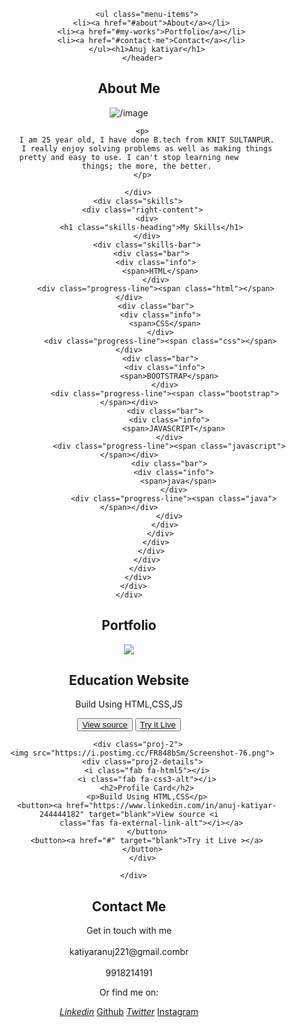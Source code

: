 <html lang="en">

<head>
 
  <title>Anuj katiyar</title>
  <link rel="stylesheet" href="pstyle.css" />
 
 
</head>

<body>
    <header class="header">
      
            <ul class="menu-items">
              <li><a href="#about">About</a></li>
              <li><a href="#my-works">Portfolio</a></li>
              <li><a href="#contact-me">Contact</a></li>
            </ul><h1>Anuj katiyar</h1>
          </header>
      
  <section class="about-me" id="about">
    <div class="container">
      <div class="about-content">
        <div class="left-content">
          <div>
           <h1 class="about-heading">About Me</h1>
          </div> 
        <img src="anuj.jpg" alt="/image">

          <p>
            I am 25 year old, I have done B.tech from KNIT SULTANPUR.
            I really enjoy solving problems as well as making things pretty and easy to use. I can't stop learning new
            things; the more, the better.
          </p>
          
        </div>
        <div class="skills">
          <div class="right-content">
            <div>
              <h1 class="skills-heading">My Skills</h1>
            </div>
            <div class="skills-bar">
              <div class="bar">
                <div class="info">
                  <span>HTML</span>
                </div>
                <div class="progress-line"><span class="html"></span></div>
                <div class="bar">
                  <div class="info">
                    <span>CSS</span>
                  </div>
                  <div class="progress-line"><span class="css"></span></div>
                  <div class="bar">
                    <div class="info">
                      <span>BOOTSTRAP</span>
                    </div>
                    <div class="progress-line"><span class="bootstrap"></span></div>
                    <div class="bar">
                      <div class="info">
                        <span>JAVASCRIPT</span>
                      </div>
                      <div class="progress-line"><span class="javascript"></span></div>
                      <div class="bar">
                        <div class="info">
                          <span>java</span>
                        </div>
                        <div class="progress-line"><span class="java"></span></div>
                      </div>
                    </div>
                  </div>
                </div>
              </div>
            </div>
          </div>
        </div>
      </div>
    </div>
 </section>
  <section id="my-works">
    <div class="portfolio">
      <div class="proj-heading">
        <h1>Portfolio</h1>
      </div>
      <div class="portfolio-content container">
        <div class="proj-1">
          <img src="pexels.jpeg">
          <div class="proj1-details">
            <i class="fab fa-html5"></i>
            <i class="fab fa-css3-alt"></i>
            <i class="fab fa-js"></i>
            <h2>Education Website </h2>
            <p>Build Using HTML,CSS,JS</p>
            <button><a href="#" target="blank">View source <i
              class="fas fa-external-link-alt"></i></a>
            </button>
            <button><a href="https://endiavolve.com/" target="blank">Try it Live <i
              class="fas fa-external-link-alt"></i></a>
          </button>
          </div>
        </div>
        
        <div class="proj-2">
          <img src="https://i.postimg.cc/FR848bSm/Screenshot-76.png">
          <div class="proj2-details">
            <i class="fab fa-html5"></i>
            <i class="fab fa-css3-alt"></i>
            <h2>Profile Card</h2>
            <p>Build Using HTML,CSS</p>
            <button><a href="https://www.linkedin.com/in/anuj-katiyar-244444182" target="blank">View source <i
              class="fas fa-external-link-alt"></i></a>
            </button>
            <button><a href="#" target="blank">Try it Live ></a>
          </button>
          </div>
        
      </div>
    
  </section>
  <div class="contact" id="contact-me">
    <div class="container">
      <div class="contact-content">
        <h2>Contact Me</h2>
        <p class="mail">
          Get in touch with me <br> <br>katiyaranuj221@gmail.combr
          <br><br> 9918214191
        </p>
        <p class="links">Or find me on:</p>
        <a href="https://www.linkedin.com/in/anuj-katiyar-244444182" target="blank"><i class="fab fa-linkedin">
            Linkedin</i></a>
        <a href="https://github.com/anujkatiyar221/" target="blank"><i class="fab fa-github"></i> Github</a>
        <a href="https://twitter.com/code_anujkatiyar" target="blank"><i class="fab fa-twitter"> Twitter</i></a>
        <a href="https://www.instagram.com/code.anujkatiyar/" target="blank"><i class="fab fa-instagram"></i> Instagram</a>
      </div>
    </div>
  </div>
  
  
</body>

</html>
